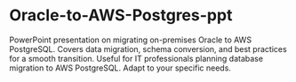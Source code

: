 # Oracle-to-AWS-Postgres-ppt
PowerPoint presentation on migrating on-premises Oracle to AWS PostgreSQL. Covers data migration, schema conversion, and best practices for a smooth transition. Useful for IT professionals planning database migration to AWS PostgreSQL. Adapt to your specific needs.
